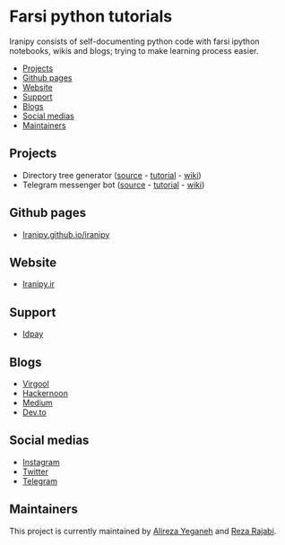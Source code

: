 # Farsi python tutorials

Iranipy consists of self-documenting python code with farsi ipython notebooks, wikis and blogs; trying to make learning process easier.

- [Projects](#projects)
- [Github pages](#github-pages)
- [Website](#website)
- [Support](#support)
- [Blogs](#blogs)
- [Social medias](#website)
- [Maintainers](#maintainers)

## Projects

- Directory tree generator ([source](https://github.com/iranipy/iranipy/tree/main/projects/directory_tree_generator) - [tutorial](https://iranipy.github.io/iranipy/dtg) - [wiki](https://github.com/iranipy/iranipy/wiki/directory-tree-generator))
- Telegram messenger bot ([source](https://github.com/iranipy/iranipy/tree/main/projects/telegram_messenger_bot) - [tutorial](https://iranipy.github.io/iranipy/tmb) - [wiki](https://github.com/iranipy/iranipy/wiki/telegram-messenger-bot))

## Github pages

- [Iranipy.github.io/iranipy](https://iranipy.github.io/iranipy)

## Website

- [Iranipy.ir](https://iranipy.ir)

## Support

- [Idpay](https://idpay.ir/iranipy)

## Blogs

- [Virgool](https://virgool.io/@iranipy)
- [Hackernoon](https://hackernoon.com/u/iranipy)
- [Medium](https://iranipy.medium.com)
- [Dev.to](https://dev.to/iranipy)

## Social medias

- [Instagram](https://instagram.com/iranipy)
- [Twitter](https://twitter.com/_iranipy)
- [Telegram](https://t.me/iranipy)

## Maintainers

This project is currently maintained by [Alireza Yeganeh](https://github.com/AlirezaYeganeh1337) and [Reza Rajabi](https://github.com/RezaRjbi).
